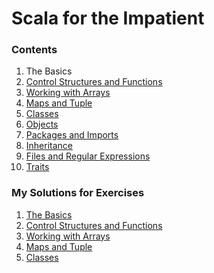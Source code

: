 Scala for the Impatient
=======================

### Contents

1. The Basics
2. [Control Structures and Functions](ch2.md)
3. [Working with Arrays](ch3.md)
4. [Maps and Tuple](ch4.md)
5. [Classes](ch5.md)
6. [Objects](ch6.md)
7. [Packages and Imports](ch7.md)
8. [Inheritance](ch8.md)
9. [Files and Regular Expressions](ch9.md)
10. [Traits](ch10.md)

### My Solutions for Exercises

1. [The Basics](ex1.md)
2. [Control Structures and Functions](ex2.md)
3. [Working with Arrays](ex3.md)
4. [Maps and Tuple](ex4.md)
5. [Classes](ex5.md)
